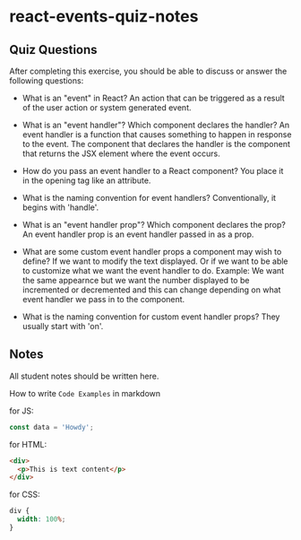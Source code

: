 # react-events-quiz-notes

## Quiz Questions

After completing this exercise, you should be able to discuss or answer the following questions:

- What is an "event" in React?
  An action that can be triggered as a result of the user action or system generated event.
- What is an "event handler"? Which component declares the handler?
  An event handler is a function that causes something to happen in response to the event.
  The component that declares the handler is the component that returns the JSX element
  where the event occurs.

- How do you pass an event handler to a React component?
  You place it in the opening tag like an attribute.
- What is the naming convention for event handlers?
  Conventionally, it begins with 'handle'.
- What is an "event handler prop"? Which component declares the prop?
  An event handler prop is an event handler passed in as a prop.
- What are some custom event handler props a component may wish to define?
  If we want to modify the text displayed. Or if we want to be able to customize what
  we want the event handler to do.
  Example: We want the same appearnce but we want the number displayed to be incremented
  or decremented and this can change depending on what event handler we pass in to the component.
- What is the naming convention for custom event handler props?
  They usually start with 'on'.

## Notes

All student notes should be written here.

How to write `Code Examples` in markdown

for JS:

```javascript
const data = 'Howdy';
```

for HTML:

```html
<div>
  <p>This is text content</p>
</div>
```

for CSS:

```css
div {
  width: 100%;
}
```
